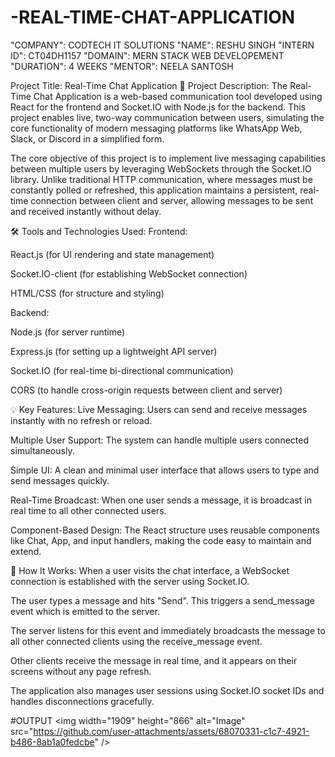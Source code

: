 # -REAL-TIME-CHAT-APPLICATION
"COMPANY": CODTECH IT SOLUTIONS
"NAME": RESHU SINGH
"INTERN ID": CT04DH1157
"DOMAIN": MERN STACK WEB DEVELOPEMENT
"DURATION": 4 WEEKS
"MENTOR": NEELA SANTOSH

Project Title: Real-Time Chat Application
📝 Project Description:
The Real-Time Chat Application is a web-based communication tool developed using React for the frontend and Socket.IO with Node.js for the backend. This project enables live, two-way communication between users, simulating the core functionality of modern messaging platforms like WhatsApp Web, Slack, or Discord in a simplified form.

The core objective of this project is to implement live messaging capabilities between multiple users by leveraging WebSockets through the Socket.IO library. Unlike traditional HTTP communication, where messages must be constantly polled or refreshed, this application maintains a persistent, real-time connection between client and server, allowing messages to be sent and received instantly without delay.

🛠️ Tools and Technologies Used:
Frontend:

React.js (for UI rendering and state management)

Socket.IO-client (for establishing WebSocket connection)

HTML/CSS (for structure and styling)

Backend:

Node.js (for server runtime)

Express.js (for setting up a lightweight API server)

Socket.IO (for real-time bi-directional communication)

CORS (to handle cross-origin requests between client and server)

💡 Key Features:
Live Messaging: Users can send and receive messages instantly with no refresh or reload.

Multiple User Support: The system can handle multiple users connected simultaneously.

Simple UI: A clean and minimal user interface that allows users to type and send messages quickly.

Real-Time Broadcast: When one user sends a message, it is broadcast in real time to all other connected users.

Component-Based Design: The React structure uses reusable components like Chat, App, and input handlers, making the code easy to maintain and extend.

🔧 How It Works:
When a user visits the chat interface, a WebSocket connection is established with the server using Socket.IO.

The user types a message and hits "Send". This triggers a send_message event which is emitted to the server.

The server listens for this event and immediately broadcasts the message to all other connected clients using the receive_message event.


Other clients receive the message in real time, and it appears on their screens without any page refresh.

The application also manages user sessions using Socket.IO socket IDs and handles disconnections gracefully.

#OUTPUT
\<img width="1909" height="866" alt="Image" src="https://github.com/user-attachments/assets/68070331-c1c7-4921-b486-8ab1a0fedcbe" />

